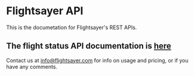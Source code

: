 # Flightsayer API

This is the documetation for Flightsayer's REST APIs. 

## The flight status API documentation is [here](flight_status.md) ##

Contact us at info@flightsayer.com for info on usage and pricing, or if you have any comments.